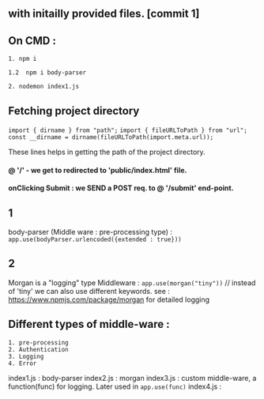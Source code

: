 ## with initailly provided files. [commit 1]

## On CMD : 

    1. npm i

    1.2  npm i body-parser

    2. nodemon index1.js

## Fetching project directory

`import { dirname } from "path";`
`import { fileURLToPath } from "url";`
`const __dirname = dirname(fileURLToPath(import.meta.url));`

These lines helps in getting the path of the project directory.







#### @ '/' - we get to redirected to 'public/index.html' file.

#### onClicking Submit : we SEND a POST req. to @ '/submit' end-point.








## 1
body-parser (Middle ware : pre-processing type) : 
`app.use(bodyParser.urlencoded({extended : true}))`

## 2
Morgan is a "logging" type Middleware : 
`app.use(morgan("tiny"))`    // instead of 'tiny' we can also use different keywords. see : https://www.npmjs.com/package/morgan for detailed logging




## Different types of middle-ware : 
    1. pre-processing 
    2. Authentication
    3. Logging
    4. Error




index1.js : body-parser
index2.js : morgan
index3.js : custom middle-ware, a function(func) for logging.             Later used in `app.use(func)`
index4.js : 



